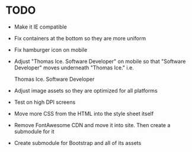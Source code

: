 # TODO

* Make it IE compatible

* Fix containers at the bottom so they are more uniform

* Fix hamburger icon on mobile

* Adjust "Thomas Ice. Software Developer" on mobile so that 
  "Software Developer" moves underneath "Thomas Ice." i.e.

  Thomas Ice.
  Software Developer

* Adjust image assets so they are optimized for all platforms

* Test on high DPI screens

* Move more CSS from the HTML into the style sheet itself

* Remove FontAwesome CDN and move it into site. Then create a submodule for it

* Create submodule for Bootstrap and all of its assets
